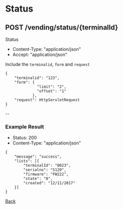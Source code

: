 # Status
## POST /vending/status/{terminalId}

Status

* Content-Type: "application/json"
* Accept:  "application/json"

Include the `terminalid`, `form` and `request`

```
{
	"terminalid": "123",
	"form": {
			  "limit": "2",
			  "offset": "1"
			},
	"request": HttpServletRequest
}
```

--

### Example Result

* Status: 200
* Content-Type: "application/json"

```
{
	"message": "success",
	"lists": [{
		"terminalId": "0023",
		"serialno": "S120",
		"firmware": "FW222",
		"state": "0",
		"created": "12/11/2017"
	}]
}
```
[Back](../index.md)